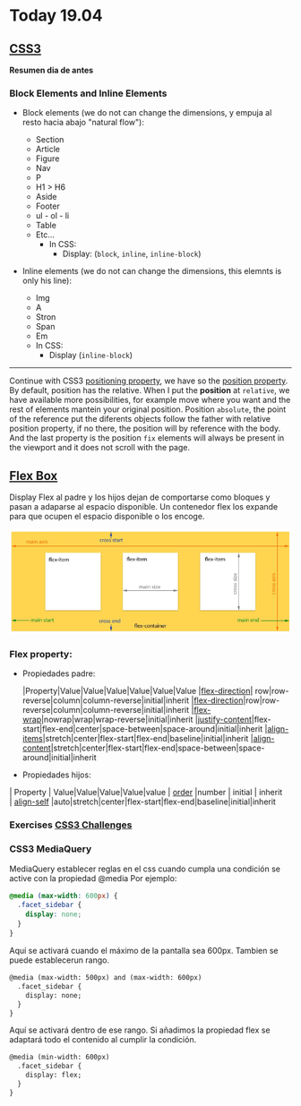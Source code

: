 # Today 19.04

## [CSS3](https://skylabcoders.github.io/bootcamp-abril2017/?full#css3)

**Resumen dia de antes**

### Block Elements and Inline Elements

-   Block elements (we do not can change the dimensions, y empuja al resto hacia abajo "natural flow"):
    +   Section
    +   Article
    +   Figure
    +   Nav
    +   P
    +   H1 > H6
    +   Aside
    +   Footer
    +   ul - ol - li
    +   Table
    +   Etc...
        *   In CSS:
            -   Display: (`block`, `inline`, `inline-block`)

-   Inline elements (we do not can change the dimensions, this elemnts is only his line):
    +   Img
    +   A
    +   Stron
    +   Span
    +   Em
    +   In CSS:
        *   Display (`inline-block`)

---

Continue with CSS3 [positioning property](https://skylabcoders.github.io/bootcamp-abril2017/?full#85), we have so the [position property](http://learn.shayhowe.com/advanced-html-css/detailed-css-positioning/). By default, position has the relative.
When I put the **position** at `relative`, we have available more possibilities, for example move where you want and the rest of elements mantein your original position.
Position `absolute`, the point of the reference put the diferents objects follow the father with relative position property, if no there, the position will by reference with the body. 
And the last property is the position `fix` elements will always be present in the viewport and it does not scroll with the page.

## [Flex Box](https://skylabcoders.github.io/bootcamp-abril2017/?full#87)

Display Flex al padre y los hijos dejan de comportarse como bloques y pasan a adaparse al espacio disponible.
Un contenedor flex los expande para que ocupen el espacio disponible o los encoge.

![Esquema](img/flex_layout.png)

### Flex property:

*   Propiedades padre:

    |Property|Value|Value|Value|Value|Value|Value
    |[flex-direction](https://www.w3schools.com/cssref/css3_pr_flex-direction.asp)| row|row-reverse|column|column-reverse|initial|inherit
    |[flex-direction](https://www.w3schools.com/cssref/css3_pr_flex-direction.asp)|row|row-reverse|column|column-reverse|initial|inherit
    |[flex-wrap](https://www.w3schools.com/cssref/css3_pr_flex-wrap.asp)|nowrap|wrap|wrap-reverse|initial|inherit
    |[justify-content](https://www.w3schools.com/cssref/css3_pr_justify-content.asp)|flex-start|flex-end|center|space-between|space-around|initial|inherit
    |[align-items](https://www.w3schools.com/cssref/css3_pr_align-items.asp)|stretch|center|flex-start|flex-end|baseline|initial|inherit
    |[align-content](https://www.w3schools.com/cssref/css3_pr_align-content.asp)|stretch|center|flex-start|flex-end|space-between|space-around|initial|inherit

*   Propiedades hijos:

|  Property | Value|Value|Value|Value|value
| [order](https://www.w3schools.com/cssref/css3_pr_order.asp)  |number   | initial  | inherit  
|  [align-self](https://www.w3schools.com/cssref/css3_pr_align-self.asp) |auto|stretch|center|flex-start|flex-end|baseline|initial|inherit

### Exercises [CSS3 Challenges](https://skylabcoders.github.io/bootcamp-abril2017/?full#96)

### CSS3 MediaQuery

MediaQuery establecer reglas en el css cuando cumpla una condición se active con la propiedad @media
Por ejemplo:

```css
@media (max-width: 600px) {
  .facet_sidebar {
    display: none;
  }
}
```

Aquí se activará cuando el máximo de la pantalla sea 600px. Tambien se puede establecerun rango.

```
@media (max-width: 500px) and (max-width: 600px)
  .facet_sidebar {
    display: none;
  }
}
```
Aquí se activará dentro de ese rango.
Si añadimos la propiedad flex se adaptará todo el contenido al cumplir la condición.

```
@media (min-width: 600px)
  .facet_sidebar {
    display: flex;
  }
}
```

